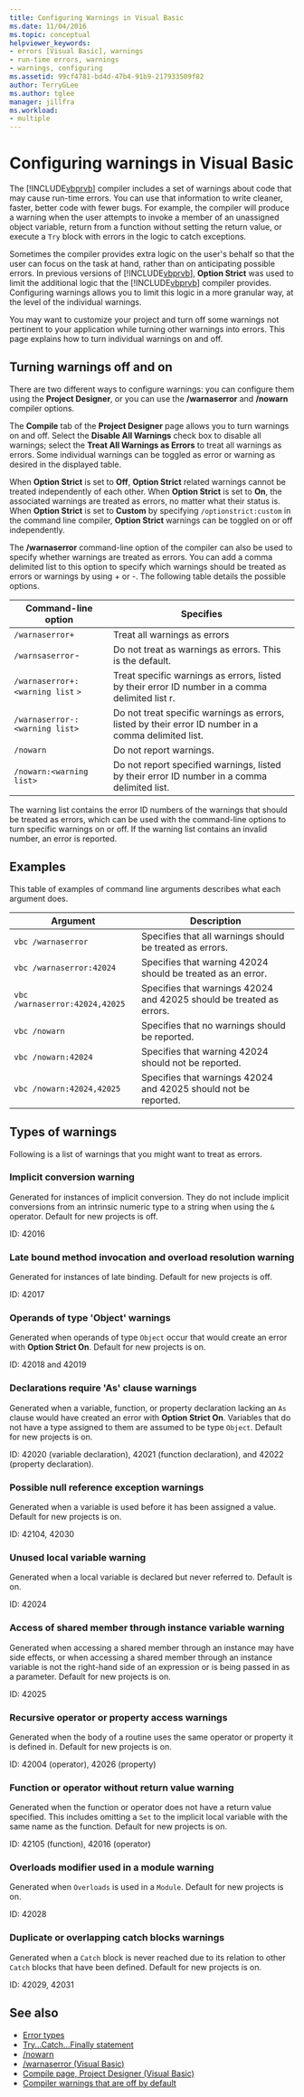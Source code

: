 ```yaml
---
title: Configuring Warnings in Visual Basic
ms.date: 11/04/2016
ms.topic: conceptual
helpviewer_keywords:
- errors [Visual Basic], warnings
- run-time errors, warnings
- warnings, configuring
ms.assetid: 99cf4781-bd4d-47b4-91b9-217933509f82
author: TerryGLee
ms.author: tglee
manager: jillfra
ms.workload:
- multiple
---
```

# Configuring warnings in Visual Basic

The [!INCLUDE[vbprvb](../code-quality/includes/vbprvb_md.md)] compiler includes a set of warnings about code that may cause run-time errors. You can use that information to write cleaner, faster, better code with fewer bugs. For example, the compiler will produce a warning when the user attempts to invoke a member of an unassigned object variable, return from a function without setting the return value, or execute a `Try` block with errors in the logic to catch exceptions.

Sometimes the compiler provides extra logic on the user's behalf so that the user can focus on the task at hand, rather than on anticipating possible errors. In previous versions of [!INCLUDE[vbprvb](../code-quality/includes/vbprvb_md.md)], **Option Strict** was used to limit the additional logic that the [!INCLUDE[vbprvb](../code-quality/includes/vbprvb_md.md)] compiler provides. Configuring warnings allows you to limit this logic in a more granular way, at the level of the individual warnings.

You may want to customize your project and turn off some warnings not pertinent to your application while turning other warnings into errors. This page explains how to turn individual warnings on and off.

## Turning warnings off and on
There are two different ways to configure warnings: you can configure them using the **Project Designer**, or you can use the **/warnaserror** and **/nowarn** compiler options.

The **Compile** tab of the **Project Designer** page allows you to turn warnings on and off. Select the **Disable All Warnings** check box to disable all warnings; select the **Treat All Warnings as Errors** to treat all warnings as errors. Some individual warnings can be toggled as error or warning as desired in the displayed table.

When **Option Strict** is set to **Off**, **Option Strict** related warnings cannot be treated independently of each other. When **Option Strict** is set to **On**, the associated warnings are treated as errors, no matter what their status is. When **Option Strict** is set to **Custom** by specifying `/optionstrict:custom` in the command line compiler, **Option Strict** warnings can be toggled on or off independently.

The **/warnaserror** command-line option of the compiler can also be used to specify whether warnings are treated as errors. You can add a comma delimited list to this option to specify which warnings should be treated as errors or warnings by using + or -. The following table details the possible options.

|Command-line option|Specifies|
| - |---------------|
|`/warnaserror+`|Treat all warnings as errors|
|`/warnsaserror`-|Do not treat as warnings as errors. This is the default.|
|`/warnaserror+:<warning list` `>`|Treat specific warnings as errors, listed by their error ID number in a comma delimited list r.|
|`/warnaserror-:<warning list>`|Do not treat specific warnings as errors, listed by their error ID number in a comma delimited list.|
|`/nowarn`|Do not report warnings.|
|`/nowarn:<warning list>`|Do not report specified warnings, listed by their error ID number in a comma delimited list.|

The warning list contains the error ID numbers of the warnings that should be treated as errors, which can be used with the command-line options to turn specific warnings on or off. If the warning list contains an invalid number, an error is reported.

## Examples
This table of examples of command line arguments describes what each argument does.

|Argument|Description|
|--------------|-----------------|
|`vbc /warnaserror`|Specifies that all warnings should be treated as errors.|
|`vbc /warnaserror:42024`|Specifies that warning 42024 should be treated as an error.|
|`vbc /warnaserror:42024,42025`|Specifies that warnings 42024 and 42025 should be treated as errors.|
|`vbc /nowarn`|Specifies that no warnings should be reported.|
|`vbc /nowarn:42024`|Specifies that warning 42024 should not be reported.|
|`vbc /nowarn:42024,42025`|Specifies that warnings 42024 and 42025 should not be reported.|

## Types of warnings
Following is a list of warnings that you might want to treat as errors.

### Implicit conversion warning
Generated for instances of implicit conversion. They do not include implicit conversions from an intrinsic numeric type to a string when using the `&` operator. Default for new projects is off.

ID: 42016

### Late bound method invocation and overload resolution warning
Generated for instances of late binding. Default for new projects is off.

ID: 42017

### Operands of type 'Object' warnings
Generated when operands of type `Object` occur that would create an error with **Option Strict On**. Default for new projects is on.

ID: 42018 and 42019

### Declarations require 'As' clause warnings
Generated when a variable, function, or property declaration lacking an `As` clause would have created an error with **Option Strict On**. Variables that do not have a type assigned to them are assumed to be type `Object`. Default for new projects is on.

ID: 42020 (variable declaration), 42021 (function declaration), and 42022 (property declaration).

### Possible null reference exception warnings
Generated when a variable is used before it has been assigned a value. Default for new projects is on.

ID: 42104, 42030

### Unused local variable warning
Generated when a local variable is declared but never referred to. Default is on.

ID: 42024

### Access of shared member through instance variable warning
Generated when accessing a shared member through an instance may have side effects, or when accessing a shared member through an instance variable is not the right-hand side of an expression or is being passed in as a parameter. Default for new projects is on.

ID: 42025

### Recursive operator or property access warnings
Generated when the body of a routine uses the same operator or property it is defined in. Default for new projects is on.

ID: 42004 (operator), 42026 (property)

### Function or operator without return value warning
Generated when the function or operator does not have a return value specified. This includes omitting a `Set` to the implicit local variable with the same name as the function. Default for new projects is on.

ID: 42105 (function), 42016 (operator)

### Overloads modifier used in a module warning
Generated when `Overloads` is used in a `Module`. Default for new projects is on.

ID: 42028

### Duplicate or overlapping catch blocks warnings
Generated when a `Catch` block is never reached due to its relation to other `Catch` blocks that have been defined. Default for new projects is on.

ID: 42029, 42031

## See also

- [Error types](/dotnet/visual-basic/programming-guide/language-features/error-types)
- [Try...Catch...Finally statement](/dotnet/visual-basic/language-reference/statements/try-catch-finally-statement)
- [/nowarn](/dotnet/visual-basic/reference/command-line-compiler/nowarn)
- [/warnaserror (Visual Basic)](/dotnet/visual-basic/reference/command-line-compiler/warnaserror)
- [Compile page, Project Designer (Visual Basic)](../ide/reference/compile-page-project-designer-visual-basic.md)
- [Compiler warnings that are off by default](/cpp/preprocessor/compiler-warnings-that-are-off-by-default)
